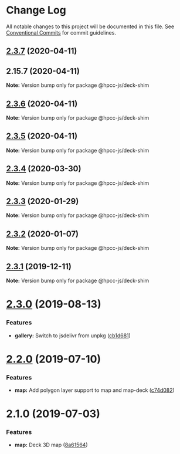# Change Log

All notable changes to this project will be documented in this file.
See [Conventional Commits](https://conventionalcommits.org) for commit guidelines.

## [2.3.7](https://github.com/hpcc-systems/Visualization/compare/@hpcc-js/deck-shim@2.3.4...@hpcc-js/deck-shim@2.3.7) (2020-04-11)



## 2.15.7 (2020-04-11)

**Note:** Version bump only for package @hpcc-js/deck-shim





## [2.3.6](https://github.com/hpcc-systems/Visualization/compare/@hpcc-js/deck-shim@2.3.4...@hpcc-js/deck-shim@2.3.6) (2020-04-11)

**Note:** Version bump only for package @hpcc-js/deck-shim





## [2.3.5](https://github.com/hpcc-systems/Visualization/compare/@hpcc-js/deck-shim@2.3.4...@hpcc-js/deck-shim@2.3.5) (2020-04-11)

**Note:** Version bump only for package @hpcc-js/deck-shim





## [2.3.4](https://github.com/hpcc-systems/Visualization/compare/@hpcc-js/deck-shim@2.3.3...@hpcc-js/deck-shim@2.3.4) (2020-03-30)

**Note:** Version bump only for package @hpcc-js/deck-shim





## [2.3.3](https://github.com/hpcc-systems/Visualization/compare/@hpcc-js/deck-shim@2.3.2...@hpcc-js/deck-shim@2.3.3) (2020-01-29)

**Note:** Version bump only for package @hpcc-js/deck-shim





## [2.3.2](https://github.com/hpcc-systems/Visualization/compare/@hpcc-js/deck-shim@2.3.1...@hpcc-js/deck-shim@2.3.2) (2020-01-07)

**Note:** Version bump only for package @hpcc-js/deck-shim






## [2.3.1](https://github.com/hpcc-systems/Visualization/compare/@hpcc-js/deck-shim@2.3.0...@hpcc-js/deck-shim@2.3.1) (2019-12-11)

**Note:** Version bump only for package @hpcc-js/deck-shim





# [2.3.0](https://github.com/hpcc-systems/Visualization/compare/@hpcc-js/deck-shim@2.2.0...@hpcc-js/deck-shim@2.3.0) (2019-08-13)


### Features

* **gallery:** Switch to jsdelivr from unpkg ([cb1d681](https://github.com/hpcc-systems/Visualization/commit/cb1d681))





# [2.2.0](https://github.com/hpcc-systems/Visualization/compare/@hpcc-js/deck-shim@2.1.0...@hpcc-js/deck-shim@2.2.0) (2019-07-10)


### Features

* **map:** Add polygon layer support to map and map-deck ([c74d082](https://github.com/hpcc-systems/Visualization/commit/c74d082))






# 2.1.0 (2019-07-03)


### Features

* **map:** Deck 3D map ([8a61564](https://github.com/hpcc-systems/Visualization/commit/8a61564))
